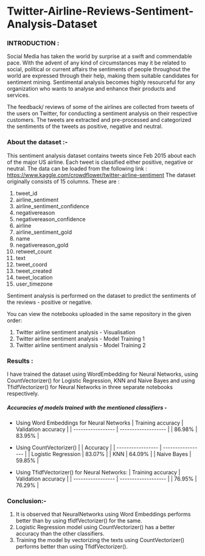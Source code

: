 # Twitter-Airline-Reviews-Sentiment-Analysis-Dataset

### INTRODUCTION : 

Social Media has taken the world by surprise at a swift and commendable pace. With the advent of any kind of circumstances may it be related to social, political or current affairs the sentiments of people throughout the world are expressed through their help, making them suitable candidates for sentiment mining. Sentimental analysis becomes highly resourceful for any organization who wants to analyse and enhance their products and services.

The feedback/ reviews of some of the airlines are collected from tweets of the users on Twitter, for conducting a sentiment analysis on their respective customers.
The tweets are extracted and pre-processed and categorized the sentiments of the tweets as positive, negative and neutral.
### About the dataset :-

This sentiment analysis dataset contains tweets since Feb 2015 about each of the major US airline. Each tweet is classified either positive, negative or neutral.
The data can be loaded from the following link : https://www.kaggle.com/crowdflower/twitter-airline-sentiment
The dataset originally consists of 15 columns. These are :
1. tweet_id
2. airline_sentiment
3. airline_sentiment_confidence  
4. negativereason                  
5. negativereason_confidence        
6. airline                            
7. airline_sentiment_gold          
8. name                                
9. negativereason_gold             
10. retweet_count                     
11. text                                
12. tweet_coord                     
13. tweet_created                      
14. tweet_location                   
15. user_timezone


Sentiment analysis is performed on the dataset to predict the sentiments of the reviews - positive or negative.

You can view the notebooks uploaded in the same repository in the given order: 
1. Twitter airline sentiment analysis - Visualisation
2. Twitter airline sentiment analysis - Model Training 1
3. Twitter airline sentiment analysis - Model Training 2


### Results : 
I have trained the dataset using WordEmbedding for Neural Networks, using CountVectorizer() for Logistic Regression, KNN and Naive Bayes and using TfidfVectorizer() for Neural Networks in three separate notebooks respectively.

##### Accuracies of models trained with the mentioned classifiers -
  * Using Word Embeddings for Neural Networks 
     | Training accuracy  | Validation accuracy |
     | -----------------  | ------------------- |
     |     86.98%         |     83.95%          |
     
  * Using CountVectorizer()
     |                     |   Accuracy           | 
     | -----------------   |   -----------------  | 
     | Logistic Regression |       83.07%         | 
     |  KNN                |       64.09%         | 
     | Naive Bayes         |       59.85%         |   
  
  * Using TfidfVectorizer() for Neural Networks: 
     | Training accuracy  | Validation accuracy |
     | -----------------  | ------------------- |
     |     76.95%         |     76.29%          |


### Conclusion:-
1. It is observed that NeuralNetworks using Word Embeddings performs better than by using tfidfVectorizer() for the same.
2. Logistic Regression model using CountVectorizer() has a better accuracy than the other classifiers.
3. Training the model by vectorizing the texts using CountVectorizer() performs better than using TfidfVectorizer().
